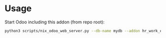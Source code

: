 # Usage

Start Odoo including this addon (from repo root):

```bash
python3 scripts/nix_odoo_web_server.py --db-name mydb --addon hr_work_entry_contract
```
